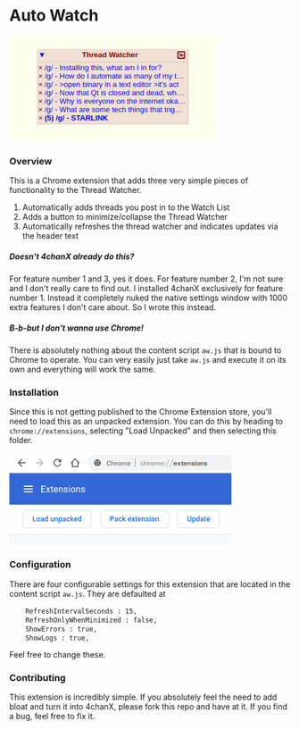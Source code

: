 # Auto Watch

![](images/banner.png)

### Overview

This is a Chrome extension that adds three very simple pieces of functionality to the Thread Watcher.

1. Automatically adds threads you post in to the Watch List
2. Adds a button to minimize/collapse the Thread Watcher
3. Automatically refreshes the thread watcher and indicates updates via the header text

##### Doesn't 4chanX already do this?
For feature number 1 and 3, yes it does. For feature number 2, I'm not sure and I don't really care to find out.
I installed 4chanX exclusively for feature number 1. Instead it completely nuked the native settings
window with 1000 extra features I don't care about. So I wrote this instead.

##### B-b-but I don't wanna use Chrome!
There is absolutely nothing about the content script `aw.js` that is bound to Chrome to operate. You can very easily
just take `aw.js` and execute it on its own and everything will work the same. 



### Installation
Since this is not getting published to the Chrome Extension store, you'll need to load this
as an unpacked extension. You can do this by heading to `chrome://extensions`, selecting "Load Unpacked"
and then selecting this folder. 

![](images/load-unpacked.png)



### Configuration
There are four configurable settings for this extension that are located in the content script 
`aw.js`. They are defaulted at

```
    RefreshIntervalSeconds : 15,
    RefreshOnlyWhenMinimized : false,
    ShowErrors : true,
    ShowLogs : true,
```

Feel free to change these. 


### Contributing
This extension is incredibly simple. If you absolutely feel the need to add bloat and turn it
into 4chanX, please fork this repo and have at it. If you find a bug, feel free to fix it.  
